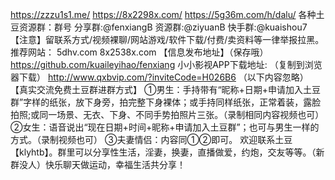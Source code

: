 https://zzzu1s1.me/
https://8x2298x.com/
https://5g36m.com/h/dalu/
各种土豆资源群：群号
分享群:@fenxiangB 资源群:@ziyuanB
快手群:@kuaishou7
【注意】留联系方式/视频裸聊/网站游戏/软件下载/付费/卖资料等一律举报拉黑。
推荐网站：
5dhv.com
8x2538x.com
【信息发布地址】（保存哦）
https://github.com/kuaileyihao/fenxiang
小小影视APP下载地址:
（复制到浏览器下载） http://www.qxbvip.com/?inviteCode=H026B6
（以下内容忽略）
【真实交流免费土豆群进群方式】
①男生：手持带有“昵称+日期+申请加入土豆群”字样的纸张，放下身旁，拍完整下身裸体；或手持同样纸张，正常着装，露脸拍照;或同一场景、无衣、下身、不同手势拍照片三张。（录制相同内容视频也可）
②女生：语音说出“现在日期+时间+昵称+申请加入土豆群”；也可与男生一样的方式。（录制视频也可）
③夫妻情侣：内容同①②即可。
欢迎联系土豆【klyhtb】。群里可以分享性生活，淫妻，换妻，直播做爱，约炮，交友等等。（新群没人）快乐聊天做运动，幸福生活共分享！
